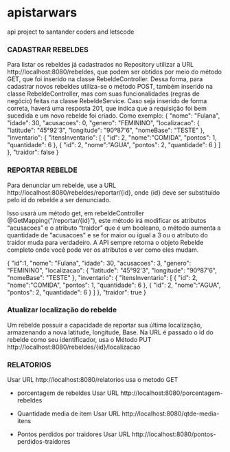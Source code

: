 # apistarwars
api project to santander coders and letscode

### CADASTRAR REBELDES
Para listar os rebeldes já cadastrados no Repository utilizar a URL http://localhost:8080/rebeldes, que podem ser obtidos por meio do método GET, que foi inserido na classe RebeldeController.
Dessa forma, para cadastrar novos rebeldes utiliza-se o método POST, também inserido na classe RebeldeController, mas com suas funcionalidades (regras de negócio) feitas na classe RebeldeService. Caso seja inserido de forma correta, haverá uma resposta 201, que indica que a requisição foi bem sucedida e um novo rebelde foi criado.
Como exemplo: 
{
    "nome": "Fulana",
    "idade": 30,
    "acusacoes": 0,
    "genero": "FEMININO",
    "localizacao": {
      "latitude": "45°92'3",
      "longitude": "90º87'6",
      "nomeBase": "TESTE"
    },
    "inventario": {
      "itensInventario": [
          {
              "id": 2,
              "nome":"COMIDA",
              "pontos": 1,
              "quantidade": 6
          },
          {
              "id": 2,
              "nome":"AGUA",
              "pontos": 2,
              "quantidade": 6
          }
        ]
    },
    "traidor": false
}
### REPORTAR REBELDE

Para denunciar um rebelde, use a URL http://localhost:8080/rebeldes/reportar/{id}, onde {id} deve ser substituído pelo id do rebelde a ser denunciado.

Isso usará um método get, em rebeldeController @GetMapping("/reportar/{id}"), este método irá modificar os atributos “acusacoes” e o atributo “traidor” que é um booleano, o método aumenta a quantidade de "acusacoes" e se for maior ou igual a 3 ou o atributo do traidor muda para verdadeiro. A API sempre retorna o objeto Rebelde completo onde você pode ver os atributos e ver como eles mudam.

{
   "id":1,
    "nome": "Fulana",
    "idade": 30,
    "acusacoes": 3,
    "genero": "FEMININO",
    "localizacao": {
      "latitude": "45°92'3",
      "longitude": "90º87'6",
      "nomeBase": "TESTE"
    },
    "inventario": {
      "itensInventario": [
          {
              "id": 2,
              "nome":"COMIDA",
              "pontos": 1,
              "quantidade": 6
          },
          {
              "id": 2,
              "nome":"AGUA",
              "pontos": 2,
              "quantidade": 6
          }
        ]
    },
    "traidor": true
}


### Atualizar localização do rebelde

Um rebelde possuir a capacidade de reportar sua última localização, armazenando a nova latitude, longitude, Base.
Na URL é passado o id do rebelde como seu identificador, usa o Método PUT  http://localhost:8080/rebeldes/{id}/localizacao 


### RELATORIOS
Usar URL  http://localhost:8080/relatorios usa o metodo GET

- porcentagem de rebeldes
Usar URL  http://localhost:8080/porcentagem-rebeldes

- Quantidade media de item
Usar URL  http://localhost:8080/qtde-media-itens 

- Pontos perdidos por traidores
Usar URL  http://localhost:8080/pontos-perdidos-traidores 

